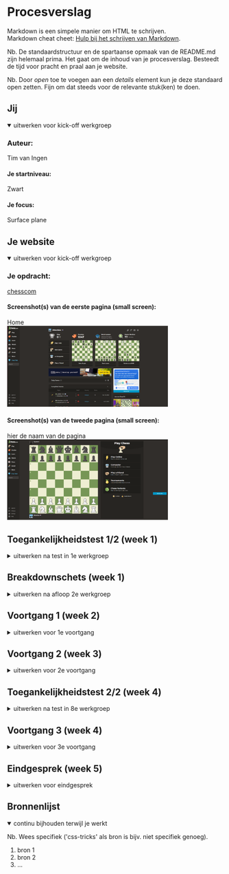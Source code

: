 # Procesverslag

Markdown is een simpele manier om HTML te schrijven.  
Markdown cheat cheet: [Hulp bij het schrijven van Markdown](https://github.com/adam-p/markdown-here/wiki/Markdown-Cheatsheet).

Nb. De standaardstructuur en de spartaanse opmaak van de README.md zijn helemaal prima. Het gaat om de inhoud van je procesverslag. Besteedt de tijd voor pracht en praal aan je website.

Nb. Door _open_ toe te voegen aan een _details_ element kun je deze standaard open zetten. Fijn om dat steeds voor de relevante stuk(ken) te doen.

## Jij

<details open>
  <summary>uitwerken voor kick-off werkgroep</summary>

### Auteur:

Tim van Ingen

#### Je startniveau:

Zwart

#### Je focus:

Surface plane

</details>

## Je website

<details open>
  <summary>uitwerken voor kick-off werkgroep</summary>

### Je opdracht:

[chesscom](https://www.chess.com/home)

#### Screenshot(s) van de eerste pagina (small screen):

Home  
 <img src="./readme-images/Chesscom_home.png" width="375px" alt="homepage van chess.com">

#### Screenshot(s) van de tweede pagina (small screen):

hier de naam van de pagina  
 <img src="./readme-images/Chesscom_play.png" width="375px" alt="play pagina van chess.com">

</details>

## Toegankelijkheidstest 1/2 (week 1)

<details>
  <summary>uitwerken na test in 1e werkgroep</summary>

### Bevindingen

DIABETIS EN WAZIG

Grijze tekst is niet te lezen.
Hover is duidelijk.
Daily games titels niet te lezen.
Game informatie (friend & vs 0/0/0) niet te lezen.
Tekst bij popup is vaag.
Hover kan duidelijker.
Chessbord verschil is niet duidelijk loper en pion & wit tegel en pion.
Parkinsons is goed te navigeren.

KLEURENBLIND

Wel duidelijk grijswaardes.
Duidelijkere play knop.
(gewoon duidelijk)
Hover kan duidelijker als hij oplicht (hij wordt nu donkerder).
Hover over pion.

TOETSENBORD

Pionnen zijn niet goed te bewegen met toetsenbord.
De rest van de wereld.
Muis werkt ideaal.
Knoppen kunnen misschien iets beter (groter).

SCREENREADER

je kan niet het spel spelen.
Geen 'naar main content' knop.
Headings zijn een beetje raar.

#### Screenreader

Er was geen 'main content' knop. Het navigeren van headings werkte ook niet altijd en deze was niet echt goed werkend voor de hele pagina. Hij ging bijvoorbeeld alleen door de artikelen heen i.p.v. de hele pagina.

Main content knop toevoegen is vrij makkelijk. Verder moet er beter gebruik gemaakt worden van verschillende heading elementen.

#### Muis en Toetsenbord & Motoriek (shocks, elastiekjes)

De knoppen waren soms een beetje klein om consistent op te kunnen klikken. Verder was de site prima te navigeren. Op de gamepagina waren de pionnen niet echt te bewegen zonder muis, maar dat is buiten de scope van dit project.

<img src="./readme-images/knoppenbeter.png" width="375px" alt="slecht te lezen tekst">

Dit zou opgelost kunnen worden door de knoppen groter te maken of om padding toe te voegen.

#### Visueel (brillen, contrast, kleurenblind, dark/light).

Er zijn een aantal titels en teksten die niet goed te lezen zijn omdat de grijswaardes onvoldoende contrast hebben (grotendeels als het gaat om mensen met een visuele beperking). Verder is de pion over een wit scherm niet heel goed te zien. Tot slot kan de hover iets duidelijker zijn.

<img src="./readme-images/nietlezen.png" width="375px" alt="slecht te lezen tekst">

<img src="./readme-images/hoveroverpion.png" width="375px" alt="slecht te zien pion">

De tekst zou verbeterd kunnen worden door een andere kleur toe te voegen of door het contrast te verhogen met witte(re) tekst.
Verder zou er een hoog contrast optie kunnen komen bij het schaakbord die er voor zou zorgen dat het verschil tussen de pion en achtergrond duidelijker wordt. Denk aan andere kleuren of een dikkere outline.

Er staat play als tekst, wat sommige mensen op zouden kunnen vatten als 'de' play knop. Verder is het niet extreem duidelijk wanneer de knoppen gehovert worden.

<img src="./readme-images/playknop.png" width="375px" alt="play knop">

<img src="./readme-images/donkerder.png" width="375px" alt="hover state van knop">

Play veranderen naar trofeeen of een soortgelijk woord. Ook kan de hover misschien inverted worden (wat zwart is wit maken en andersom ook)

</details>

## Breakdownschets (week 1)

<details>
  <summary>uitwerken na afloop 2e werkgroep</summary>

### de hele pagina:

  <img src="readme-images/breakdown.png" width="600px" alt="breakdown van de hele pagina">

</details>

## Voortgang 1 (week 2)

<details>
  <summary>uitwerken voor 1e voortgang</summary>

### Stand van zaken

hier dit ging goed & dit was lastig (neem ook screenshots op van delen van je website en code)

### Agenda voor meeting

samen met je groepje opstellen

Julia

1. Hoe kan ik gebruikers door een carousel laten slippen d.m.v. Buttons (of in iedergeval met behulp van een klikbaar element)?
2. Hoe kan ik m’n hamburger menu full-screen tonen? (Via JS een class toevoegen of anders?)
3. Met 3 css style sheets; kan ik de variabele kleuren in 1 sheet zetten en die dan in de andere twee sheets gebruiken?

Tim

4. Hoe kan ik een functioneel schaakbord maken.
5. Hoe zorg ik ervoor dat mijn elements. Responsive blijven.
6. Hoe geef ik de gebruiker een lightmode optie.

Kim

1. Ik wilde sowieso weten hoe de animatie bij een hamburger menu werkt.
2. Hoe je een hamburger menu codeert.

### Verslag van meeting

hier na afloop snel de uitkomsten van de meeting vastleggen

- Alles is uitgelegd. Zie de codepen voor uitwerking.

</details>

## Voortgang 2 (week 3)

<details>
  <summary>uitwerken voor 2e voortgang</summary>

### Stand van zaken

hier dit ging goed & dit was lastig (neem ook screenshots op van delen van je website en code)

### Agenda voor meeting

samen met je groepje opstellen

| student 1      | student 2          | student 3    | student 4        |
| -------------- | ------------------ | ------------ | ---------------- |
| dit bespreken  | en dit             | en ik dit    | en dan ik dat    |
| en dat ook nog | dit als er tijd is | nog een punt | dit wil ik zeker |
| ...            | ...                | ...          | ...              |

### Verslag van meeting

hier na afloop snel de uitkomsten van de meeting vastleggen

- punt 1
- punt 2
- nog een punt
- ...

</details>

## Toegankelijkheidstest 2/2 (week 4)

<details>
  <summary>uitwerken na test in 8e werkgroep</summary>

### Bevindingen

Lijst met je bevindingen die in de test naar voren kwamen (geef ook aan wat er verbeterd is):

#### Screenreader

Hier korte omschrijving (met indien nodig afbeeldingen)

Hier een omschrijving van hoe het opgelost kan worden (met indien nodig afbeeldingen)

#### Muis en Toetsenbord

Hier korte omschrijving (met indien nodig afbeeldingen)

Hier een omschrijving van hoe het opgelost kan worden (met indien nodig afbeeldingen)

#### Motoriek (shocks, elastiekjes)

Hier korte omschrijving (met indien nodig afbeeldingen)

Hier een omschrijving van hoe het opgelost kan worden (met indien nodig afbeeldingen)

#### Visueel (brillen, contrast, kleurenblind, dark/light).

Hier korte omschrijving (met indien nodig afbeeldingen)

Hier een omschrijving van hoe het opgelost kan worden (met indien nodig afbeeldingen)

</details>

## Voortgang 3 (week 4)

<details>
  <summary>uitwerken voor 3e voortgang</summary>

### Stand van zaken

hier dit ging goed & dit was lastig (neem ook screenshots op van delen van je website en code)

### Agenda voor meeting

samen met je groepje opstellen

| student 1      | student 2          | student 3    | student 4        |
| -------------- | ------------------ | ------------ | ---------------- |
| dit bespreken  | en dit             | en ik dit    | en dan ik dat    |
| en dat ook nog | dit als er tijd is | nog een punt | dit wil ik zeker |
| ...            | ...                | ...          | ...              |

### Verslag van meeting

hier na afloop snel de uitkomsten van de meeting vastleggen

- punt 1
- punt 2
- nog een punt
- ...

</details>

## Eindgesprek (week 5)

<details>
  <summary>uitwerken voor eindgesprek</summary>

### Je uitkomst - karakteristiek screenshots:

  <img src="readme-images/dummy-plaatje.jpg" width="375px" alt="uitomst opdracht 1">

### Dit ging goed/Heb ik geleerd:

Korte omschrijving met plaatjes

  <img src="readme-images/dummy-plaatje.jpg" width="375px" alt="top">

### Dit was lastig/Is niet gelukt:

Korte omschrijving met plaatjes

  <img src="readme-images/dummy-plaatje.jpg" width="375px" alt="bummer">
</details>

## Bronnenlijst

<details open>
  <summary>continu bijhouden terwijl je werkt</summary>

Nb. Wees specifiek ('css-tricks' als bron is bijv. niet specifiek genoeg).

1. bron 1
2. bron 2
3. ...

</details>
